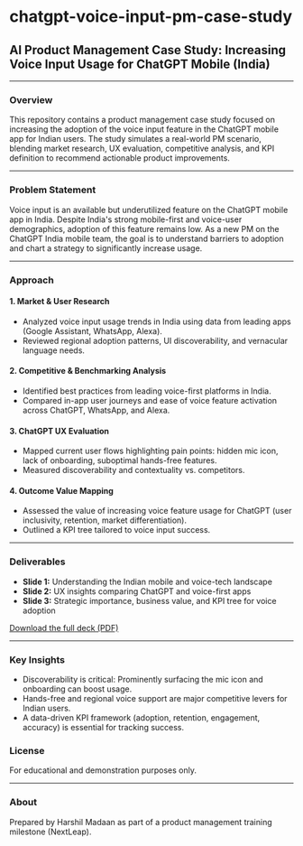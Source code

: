 # chatgpt-voice-input-pm-case-study

## AI Product Management Case Study: Increasing Voice Input Usage for ChatGPT Mobile (India)

---

### Overview

This repository contains a product management case study focused on increasing the adoption of the voice input feature in the ChatGPT mobile app for Indian users. The study simulates a real-world PM scenario, blending market research, UX evaluation, competitive analysis, and KPI definition to recommend actionable product improvements.

---

### Problem Statement

Voice input is an available but underutilized feature on the ChatGPT mobile app in India. Despite India's strong mobile-first and voice-user demographics, adoption of this feature remains low. As a new PM on the ChatGPT India mobile team, the goal is to understand barriers to adoption and chart a strategy to significantly increase usage.

---

### Approach

#### 1. Market & User Research
- Analyzed voice input usage trends in India using data from leading apps (Google Assistant, WhatsApp, Alexa).
- Reviewed regional adoption patterns, UI discoverability, and vernacular language needs.

#### 2. Competitive & Benchmarking Analysis
- Identified best practices from leading voice-first platforms in India.
- Compared in-app user journeys and ease of voice feature activation across ChatGPT, WhatsApp, and Alexa.

#### 3. ChatGPT UX Evaluation
- Mapped current user flows highlighting pain points: hidden mic icon, lack of onboarding, suboptimal hands-free features.
- Measured discoverability and contextuality vs. competitors.

#### 4. Outcome Value Mapping
- Assessed the value of increasing voice feature usage for ChatGPT (user inclusivity, retention, market differentiation).
- Outlined a KPI tree tailored to voice input success.

---

### Deliverables

- **Slide 1:** Understanding the Indian mobile and voice-tech landscape  
- **Slide 2:** UX insights comparing ChatGPT and voice-first apps  
- **Slide 3:** Strategic importance, business value, and KPI tree for voice adoption

[Download the full deck (PDF)](https://assets.nextleap.app/submissions/Harshil_Madaan_Milestone1-68c88f70-ca7f-46d9-9f0e-336935817ee3.pdf)

---

### Key Insights

- Discoverability is critical: Prominently surfacing the mic icon and onboarding can boost usage.
- Hands-free and regional voice support are major competitive levers for Indian users.
- A data-driven KPI framework (adoption, retention, engagement, accuracy) is essential for tracking success.

### License

For educational and demonstration purposes only.

---

### About

Prepared by Harshil Madaan as part of a product management training milestone (NextLeap).
